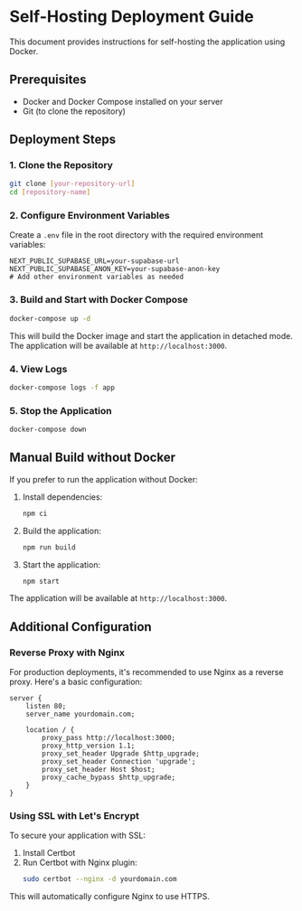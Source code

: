 # Self-Hosting Deployment Guide

This document provides instructions for self-hosting the application using Docker.

## Prerequisites

- Docker and Docker Compose installed on your server
- Git (to clone the repository)

## Deployment Steps

### 1. Clone the Repository

```bash
git clone [your-repository-url]
cd [repository-name]
```

### 2. Configure Environment Variables

Create a `.env` file in the root directory with the required environment variables:

```
NEXT_PUBLIC_SUPABASE_URL=your-supabase-url
NEXT_PUBLIC_SUPABASE_ANON_KEY=your-supabase-anon-key
# Add other environment variables as needed
```

### 3. Build and Start with Docker Compose

```bash
docker-compose up -d
```

This will build the Docker image and start the application in detached mode. The application will be available at `http://localhost:3000`.

### 4. View Logs

```bash
docker-compose logs -f app
```

### 5. Stop the Application

```bash
docker-compose down
```

## Manual Build without Docker

If you prefer to run the application without Docker:

1. Install dependencies:
   ```bash
   npm ci
   ```

2. Build the application:
   ```bash
   npm run build
   ```

3. Start the application:
   ```bash
   npm start
   ```

The application will be available at `http://localhost:3000`.

## Additional Configuration

### Reverse Proxy with Nginx

For production deployments, it's recommended to use Nginx as a reverse proxy. Here's a basic configuration:

```nginx
server {
    listen 80;
    server_name yourdomain.com;

    location / {
        proxy_pass http://localhost:3000;
        proxy_http_version 1.1;
        proxy_set_header Upgrade $http_upgrade;
        proxy_set_header Connection 'upgrade';
        proxy_set_header Host $host;
        proxy_cache_bypass $http_upgrade;
    }
}
```

### Using SSL with Let's Encrypt

To secure your application with SSL:

1. Install Certbot
2. Run Certbot with Nginx plugin:
   ```bash
   sudo certbot --nginx -d yourdomain.com
   ```

This will automatically configure Nginx to use HTTPS. 